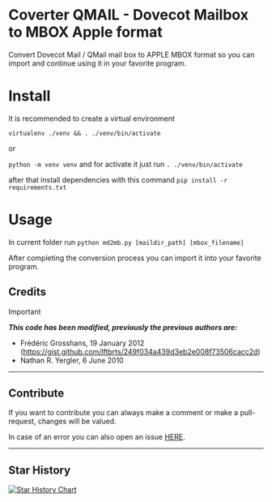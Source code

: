 # Coverter QMAIL - Dovecot Mailbox to MBOX Apple format

Convert Dovecot Mail / QMail mail box to APPLE MBOX format so you can import and continue using it in your favorite program.

# Install

It is recommended to create a virtual environment

`virtualenv ./venv && . ./venv/bin/activate`

or 

`python -m venv venv` and for activate it just run `. ./venv/bin/activate`

after that install dependencies with this command `pip install -r requirements.txt`

# Usage

In current folder run `python md2mb.py [maildir_path] [mbox_filename]`

After completing the conversion process you can import it into your favorite program.

## Credits
> [!IMPORTANT]
>***This code has been modified, previously the previous authors are:***  
>* Frédéric Grosshans, 19 January 2012 (https://gist.github.com/lftbrts/249f034a439d3eb2e008f73506cacc2d)
>* Nathan R. Yergler, 6 June 2010

---

## Contribute

If you want to contribute you can always make a comment or make a pull-request, changes will be valued.


In case of an error you can also open an issue [HERE](https://github.com/klich3/Converter-QMAIL-MBOX/issues). 

---

## Star History

[![Star History Chart](https://api.star-history.com/svg?repos=klich3/Converter-QMAIL-MBOX&type=Date)](https://star-history.com/#klich3/Converter-QMAIL-MBOX&Date)